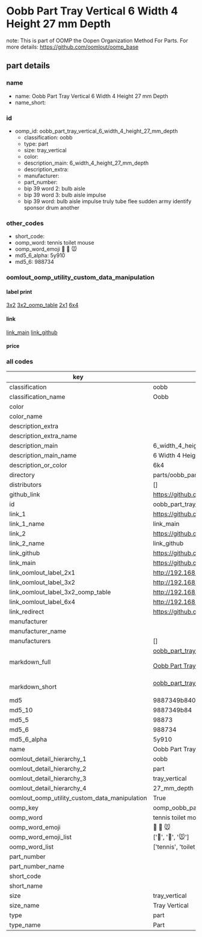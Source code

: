# Oobb Part Tray Vertical 6 Width 4 Height 27 mm Depth  

note: This is part of OOMP the Oopen Organization Method For Parts. For more details: https://github.com/oomlout/oomp_base

##  part details
  







### name
* name: Oobb Part Tray Vertical 6 Width 4 Height 27 mm Depth
* name_short: 
### id
* oomp_id: oobb_part_tray_vertical_6_width_4_height_27_mm_depth
  * classification: oobb
  * type: part
  * size: tray_vertical
  * color: 
  * description_main: 6_width_4_height_27_mm_depth
  * description_extra: 
  * manufacturer: 
  * part_number: 
  * bip 39 word 2: bulb aisle
  * bip 39 word 3: bulb aisle impulse
  * bip 39 word: bulb aisle impulse truly tube flee sudden army identify sponsor drum another

### other_codes
* short_code: 
* oomp_word: tennis toilet mouse
* oomp_word_emoji :tennis: :toilet: :mouse:
* md5_6_alpha: 5y910
* md5_6: 988734






### oomlout_oomp_utility_custom_data_manipulation
#### label print
[3x2](http://192.168.1.245:1112/?label=oomp%205y910)
[3x2_oomp_table](http://192.168.1.108:1112/?label=oomp%205y910)
[2x1](http://192.168.1.242:1112/?label=oomp%205y910)
[6x4](http://192.168.1.55:1112/?label=oomp%205y910)    

#### link

[link_main](https://github.com/oomlout/oomlout_oomp_version_1_messy/tree/main/parts/oobb_part_tray_vertical_6_width_4_height_27_mm_depth) [link_github](https://github.com/oomlout/oomlout_oomp_version_1_messy/tree/main/parts/oobb_part_tray_vertical_6_width_4_height_27_mm_depth)                             

#### price







### all codes 
| key | value |  
| --- | --- |  
| classification | oobb |  
| classification_name | Oobb |  
| color |  |  
| color_name |  |  
| description_extra |  |  
| description_extra_name |  |  
| description_main | 6_width_4_height_27_mm_depth |  
| description_main_name | 6 Width 4 Height 27 mm Depth |  
| description_or_color | 6k4 |  
| directory | parts/oobb_part_tray_vertical_6_width_4_height_27_mm_depth |  
| distributors | [] |  
| github_link | https://github.com/oomlout/oomlout_oomp_part_src/tree/main/parts/oobb_part_tray_vertical_6_width_4_height_27_mm_depth |  
| id | oobb_part_tray_vertical_6_width_4_height_27_mm_depth |  
| link_1 | https://github.com/oomlout/oomlout_oomp_version_1_messy/tree/main/parts/oobb_part_tray_vertical_6_width_4_height_27_mm_depth |  
| link_1_name | link_main |  
| link_2 | https://github.com/oomlout/oomlout_oomp_version_1_messy/tree/main/parts/oobb_part_tray_vertical_6_width_4_height_27_mm_depth |  
| link_2_name | link_github |  
| link_github | https://github.com/oomlout/oomlout_oomp_version_1_messy/tree/main/parts/oobb_part_tray_vertical_6_width_4_height_27_mm_depth |  
| link_main | https://github.com/oomlout/oomlout_oomp_version_1_messy/tree/main/parts/oobb_part_tray_vertical_6_width_4_height_27_mm_depth |  
| link_oomlout_label_2x1 | http://192.168.1.242:1112/?label=oomp%205y910 |  
| link_oomlout_label_3x2 | http://192.168.1.245:1112/?label=oomp%205y910 |  
| link_oomlout_label_3x2_oomp_table | http://192.168.1.108:1112/?label=oomp%205y910 |  
| link_oomlout_label_6x4 | http://192.168.1.55:1112/?label=oomp%205y910 |  
| link_redirect | https://github.com/oomlout/oomlout_oomp_version_1_messy/tree/main/parts/oobb_part_tray_vertical_6_width_4_height_27_mm_depth |  
| manufacturer |  |  
| manufacturer_name |  |  
| manufacturers | [] |  
| markdown_full | [oobb_part_tray_vertical_6_width_4_height_27_mm_depth](none)<br>[](none)<br>[Oobb Part Tray Vertical 6 Width 4 Height 27 Mm Depth](none)<br><br> |  
| markdown_short | [oobb_part_tray_vertical_6_width_4_height_27_mm_depth](none)<br><br> |  
| md5 | 9887349b840c1b1163750e96e44168ef |  
| md5_10 | 9887349b84 |  
| md5_5 | 98873 |  
| md5_6 | 988734 |  
| md5_6_alpha | 5y910 |  
| name | Oobb Part Tray Vertical 6 Width 4 Height 27 mm Depth |  
| oomlout_detail_hierarchy_1 | oobb |  
| oomlout_detail_hierarchy_2 | part |  
| oomlout_detail_hierarchy_3 | tray_vertical |  
| oomlout_detail_hierarchy_4 | 27_mm_depth |  
| oomlout_oomp_utility_custom_data_manipulation | True |  
| oomp_key | oomp_oobb_part_tray_vertical_6_width_4_height_27_mm_depth |  
| oomp_word | tennis toilet mouse |  
| oomp_word_emoji | :tennis: :toilet: :mouse: |  
| oomp_word_emoji_list | [':tennis:', ':toilet:', ':mouse:'] |  
| oomp_word_list | ['tennis', 'toilet', 'mouse'] |  
| part_number |  |  
| part_number_name |  |  
| short_code |  |  
| short_name |  |  
| size | tray_vertical |  
| size_name | Tray Vertical |  
| type | part |  
| type_name | Part |  
